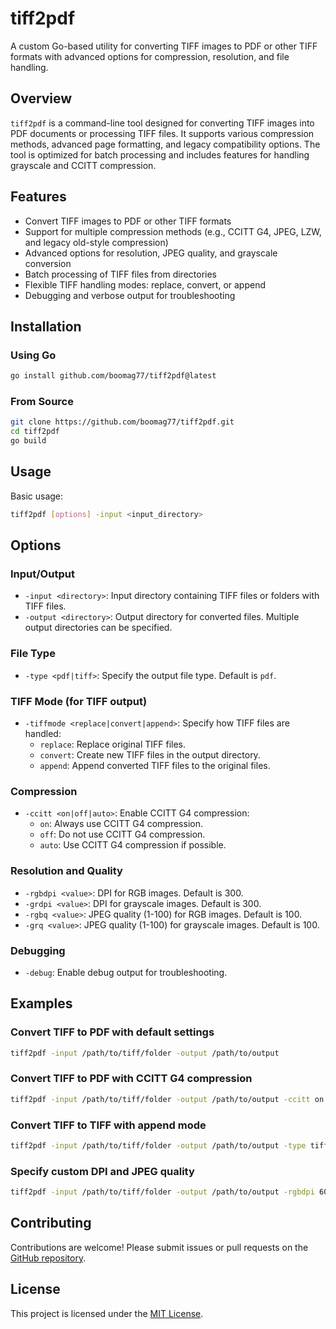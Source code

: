 # tiff2pdf

A custom Go-based utility for converting TIFF images to PDF or other TIFF formats with advanced options for compression, resolution, and file handling.

## Overview

`tiff2pdf` is a command-line tool designed for converting TIFF images into PDF documents or processing TIFF files. It supports various compression methods, advanced page formatting, and legacy compatibility options. The tool is optimized for batch processing and includes features for handling grayscale and CCITT compression.

## Features

- Convert TIFF images to PDF or other TIFF formats
- Support for multiple compression methods (e.g., CCITT G4, JPEG, LZW, and legacy old-style compression)
- Advanced options for resolution, JPEG quality, and grayscale conversion
- Batch processing of TIFF files from directories
- Flexible TIFF handling modes: replace, convert, or append
- Debugging and verbose output for troubleshooting

## Installation

### Using Go

```bash
go install github.com/boomag77/tiff2pdf@latest
```

### From Source

```bash
git clone https://github.com/boomag77/tiff2pdf.git
cd tiff2pdf
go build
```

## Usage

Basic usage:

```bash
tiff2pdf [options] -input <input_directory>
```

## Options

### Input/Output

- `-input <directory>`: Input directory containing TIFF files or folders with TIFF files.
- `-output <directory>`: Output directory for converted files. Multiple output directories can be specified.

### File Type

- `-type <pdf|tiff>`: Specify the output file type. Default is `pdf`.

### TIFF Mode (for TIFF output)

- `-tiffmode <replace|convert|append>`: Specify how TIFF files are handled:
  - `replace`: Replace original TIFF files.
  - `convert`: Create new TIFF files in the output directory.
  - `append`: Append converted TIFF files to the original files.

### Compression

- `-ccitt <on|off|auto>`: Enable CCITT G4 compression:
  - `on`: Always use CCITT G4 compression.
  - `off`: Do not use CCITT G4 compression.
  - `auto`: Use CCITT G4 compression if possible.

### Resolution and Quality

- `-rgbdpi <value>`: DPI for RGB images. Default is 300.
- `-grdpi <value>`: DPI for grayscale images. Default is 300.
- `-rgbq <value>`: JPEG quality (1-100) for RGB images. Default is 100.
- `-grq <value>`: JPEG quality (1-100) for grayscale images. Default is 100.

### Debugging

- `-debug`: Enable debug output for troubleshooting.

## Examples

### Convert TIFF to PDF with default settings

```bash
tiff2pdf -input /path/to/tiff/folder -output /path/to/output
```

### Convert TIFF to PDF with CCITT G4 compression

```bash
tiff2pdf -input /path/to/tiff/folder -output /path/to/output -ccitt on
```

### Convert TIFF to TIFF with append mode

```bash
tiff2pdf -input /path/to/tiff/folder -output /path/to/output -type tiff -tiffmode append
```

### Specify custom DPI and JPEG quality

```bash
tiff2pdf -input /path/to/tiff/folder -output /path/to/output -rgbdpi 600 -grdpi 600 -rgbq 90 -grq 90
```

## Contributing

Contributions are welcome! Please submit issues or pull requests on the [GitHub repository](https://github.com/boomag77/tiff2pdf).

## License

This project is licensed under the [MIT License](LICENSE).
